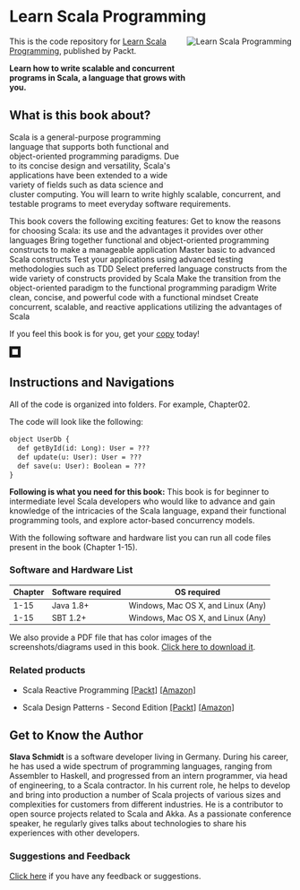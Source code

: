 # Learn Scala Programming

<a href="https://www.packtpub.com/application-development/learn-scala-programming?utm_source=github&utm_medium=repository&utm_campaign=9781788392822 "><img src="https://d255esdrn735hr.cloudfront.net/sites/default/files/imagecache/ppv4_main_book_cover/B08291.png" alt="Learn Scala Programming" height="256px" align="right"></a>

This is the code repository for [Learn Scala Programming](https://www.packtpub.com/application-development/learn-scala-programming?utm_source=github&utm_medium=repository&utm_campaign=9781788392822 ), published by Packt.

**Learn how to write scalable and concurrent programs in Scala, a language that grows with you.**

## What is this book about?
Scala is a general-purpose programming language that supports both functional and object-oriented programming paradigms. Due to its concise design and versatility, Scala's applications have been extended to a wide variety of fields such as data science and cluster computing. You will learn to write highly scalable, concurrent, and testable programs to meet everyday software requirements.

This book covers the following exciting features:
Get to know the reasons for choosing Scala: its use and the advantages it provides over other languages 
Bring together functional and object-oriented programming constructs to make a manageable application 
Master basic to advanced Scala constructs 
Test your applications using advanced testing methodologies such as TDD 
Select preferred language constructs from the wide variety of constructs provided by Scala 
Make the transition from the object-oriented paradigm to the functional programming paradigm 
Write clean, concise, and powerful code with a functional mindset 
Create concurrent, scalable, and reactive applications utilizing the advantages of Scala 

If you feel this book is for you, get your [copy](https://www.amazon.com/dp/1788836308) today!

<a href="https://www.packtpub.com/?utm_source=github&utm_medium=banner&utm_campaign=GitHubBanner"><img src="https://raw.githubusercontent.com/PacktPublishing/GitHub/master/GitHub.png" 
alt="https://www.packtpub.com/" border="5" /></a>

## Instructions and Navigations
All of the code is organized into folders. For example, Chapter02.

The code will look like the following:
```
object UserDb {
  def getById(id: Long): User = ???
  def update(u: User): User = ???
  def save(u: User): Boolean = ???
}
```

**Following is what you need for this book:**
This book is for beginner to intermediate level Scala developers who would like to advance and gain knowledge of the intricacies of the Scala language, expand their functional programming tools, and explore actor-based concurrency models.

With the following software and hardware list you can run all code files present in the book (Chapter 1-15).
### Software and Hardware List
| Chapter  | Software required                   | OS required                        |
| -------- | ------------------------------------| -----------------------------------|
| 1-15        | Java 1.8+                           | Windows, Mac OS X, and Linux (Any) |
| 1-15        | SBT 1.2+                            | Windows, Mac OS X, and Linux (Any) |

We also provide a PDF file that has color images of the screenshots/diagrams used in this book. [Click here to download it](http://www.packtpub.com/sites/default/files/downloads/9781788836302_ColorImages.pdf).

### Related products
* Scala Reactive Programming [[Packt]](https://www.packtpub.com/application-development/scala-reactive-programming?utm_source=github&utm_medium=repository&utm_campaign=) [[Amazon]](https://www.amazon.com/dp/1787288641)

* Scala Design Patterns - Second Edition [[Packt]](https://www.packtpub.com/application-development/scala-design-patterns-second-edition?utm_source=github&utm_medium=repository&utm_campaign=) [[Amazon]](https://www.amazon.com/dp/1785882503)

## Get to Know the Author
**Slava Schmidt**
is a software developer living in Germany. During his career, he has used a wide spectrum of programming languages, ranging from Assembler to Haskell, and progressed from an intern programmer, via head of engineering, to a Scala contractor. In his current role, he helps to develop and bring into production a number of Scala projects of various sizes and complexities for customers from different industries.
He is a contributor to open source projects related to Scala and Akka. As a passionate conference speaker, he regularly gives talks about technologies to share his experiences with other developers.

### Suggestions and Feedback
[Click here](https://docs.google.com/forms/d/e/1FAIpQLSdy7dATC6QmEL81FIUuymZ0Wy9vH1jHkvpY57OiMeKGqib_Ow/viewform) if you have any feedback or suggestions.

